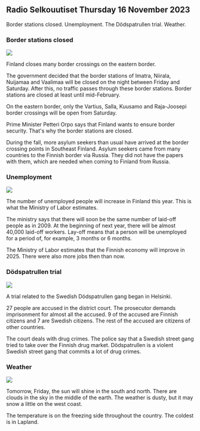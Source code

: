 ## Radio Selkouutiset Thursday 16 November 2023

Border stations closed. Unemployment. The Dödspatrullen trial. Weather.

### Border stations closed

![](https://images.cdn.yle.fi/image/upload/c_crop,h_1215,w_2161,x_0,y_943/ar_1.777777777777777,c_fill,g_faces,h_675,w_1200/dpr_1.0/q_auto:eco/f_auto/fl_lossy/v1700138081/39-1201615655605bd910f3)

Finland closes many border crossings on the eastern border.

The government decided that the border stations of Imatra, Niirala, Nuijamaa and Vaalimaa will be closed on the night between Friday and Saturday. After this, no traffic passes through these border stations. Border stations are closed at least until mid-February.

On the eastern border, only the Vartius, Salla, Kuusamo and Raja-Joosepi border crossings will be open from Saturday.

Prime Minister Petteri Orpo says that Finland wants to ensure border security. That's why the border stations are closed.

During the fall, more asylum seekers than usual have arrived at the border crossing points in Southeast Finland. Asylum seekers came from many countries to the Finnish border via Russia. They did not have the papers with them, which are needed when coming to Finland from Russia.

### Unemployment

![](https://images.cdn.yle.fi/image/upload/c_crop,h_3007,w_5346,x_0,y_409/ar_1.7777777777777777,c_fill,g_faces,h_675,w_1200/dpr_1.0/q_auto:eco/f_auto/fl_lossy/v1636455286/39-7675556012f34491801)

The number of unemployed people will increase in Finland this year. This is what the Ministry of Labor estimates.

The ministry says that there will soon be the same number of laid-off people as in 2009. At the beginning of next year, there will be almost 40,000 laid-off workers. Lay-off means that a person will be unemployed for a period of, for example, 3 months or 6 months.

The Ministry of Labor estimates that the Finnish economy will improve in 2025. There were also more jobs then than now.

### Dödspatrullen trial

![](https://images.cdn.yle.fi/image/upload/c_crop,h_2295,w_4080,x_0,y_278/ar_1.7777777777777777,c_fill,g_faces,h_675,w_1200/dpr_1.0/q_auto:eco/f_auto/fl_lossy/v1700137634/39-12015276555f550196e3)

A trial related to the Swedish Dödspatrullen gang began in Helsinki.

27 people are accused in the district court. The prosecutor demands imprisonment for almost all the accused. 9 of the accused are Finnish citizens and 7 are Swedish citizens. The rest of the accused are citizens of other countries.

The court deals with drug crimes. The police say that a Swedish street gang tried to take over the Finnish drug market. Dödspatrullen is a violent Swedish street gang that commits a lot of drug crimes.

### Weather

![](https://images.cdn.yle.fi/image/upload/c_crop,h_1080,w_1919,x_0,y_0/ar_1.7777777777777777,c_fill,g_faces,h_675,w_1200/dpr_1.0/q_auto:eco/f_auto/fl_lossy/v1700136474/39-1201617655606029adf4)

Tomorrow, Friday, the sun will shine in the south and north. There are clouds in the sky in the middle of the earth. The weather is dusty, but it may snow a little on the west coast.

The temperature is on the freezing side throughout the country. The coldest is in Lapland.
